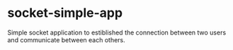 # socket-simple-app

Simple socket application to estiblished the connection between two users and communicate between each others. 
